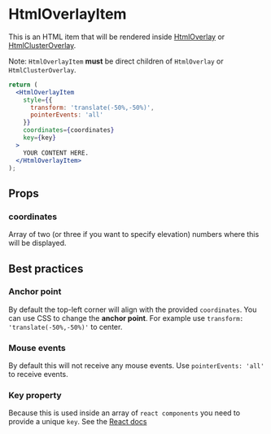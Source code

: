 # HtmlOverlayItem

This is an HTML item that will be rendered inside
[HtmlOverlay](/docs/api-reference/overlays/html-overlay) or
[HtmlClusterOverlay](/docs/api-reference/overlays/html-cluster-overlay).

Note: `HtmlOverlayItem` **must** be direct children of `HtmlOverlay` or `HtmlClusterOverlay`.

```jsx
return (
  <HtmlOverlayItem
    style={{
      transform: 'translate(-50%,-50%)',
      pointerEvents: 'all'
    }}
    coordinates={coordinates}
    key={key}
  >
    YOUR CONTENT HERE.
  </HtmlOverlayItem>
);
```

## Props
### coordinates
Array of two (or three if you want to specify elevation) numbers where this will be displayed.

## Best practices

### Anchor point
By default the top-left corner will align with the provided `coordinates`.
You can use CSS to change the **anchor point**.
For example use `transform: 'translate(-50%,-50%)'` to center.


### Mouse events
By default this will not receive any mouse events.
Use `pointerEvents: 'all'` to receive events.


### Key property
Because this is used inside an array of `react components` you
need to provide a unique `key`. See the [React docs](https://reactjs.org/docs/lists-and-keys.html)

